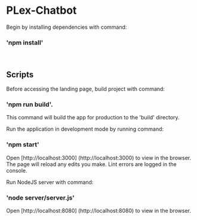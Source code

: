 # PLex-Chatbot

Begin by installing dependencies with command:

### 'npm install'

<br>

## Scripts

Before accessing the landing page, build project with command:

### 'npm run build'.

This command will build the app for production to the 'build' directory. <br>

Run the application in development mode by running command:

### 'npm start'

Open [http://localhost:3000] (http://localhost:3000) to view in the browser.<br>
The page will reload any edits you make. 
Lint errors are logged in the console. <br>

Run NodeJS server with command:

### 'node server/server.js'

Open [http://localhost:8080] (http://localhost:8080) to view in the browser.<br>